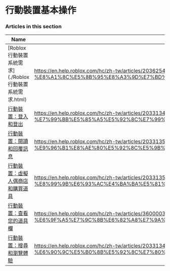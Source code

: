 # 行動裝置基本操作  
### Articles in this section
Name|URL
-|-
[Roblox 行動裝置系統需求](./Roblox 行動裝置系統需求.html) |https://en.help.roblox.com/hc/zh-tw/articles/203625474-Roblox-%E8%A1%8C%E5%8B%95%E8%A3%9D%E7%BD%AE%E7%B3%BB%E7%B5%B1%E9%9C%80%E6%B1%82
[行動裝置：登入和登出](./行動裝置：登入和登出.html) |https://en.help.roblox.com/hc/zh-tw/articles/203313450-%E8%A1%8C%E5%8B%95%E8%A3%9D%E7%BD%AE-%E7%99%BB%E5%85%A5%E5%92%8C%E7%99%BB%E5%87%BA
[行動裝置：閱讀和回覆訊息](./行動裝置：閱讀和回覆訊息.html) |https://en.help.roblox.com/hc/zh-tw/articles/203313550-%E8%A1%8C%E5%8B%95%E8%A3%9D%E7%BD%AE-%E9%96%B1%E8%AE%80%E5%92%8C%E5%9B%9E%E8%A6%86%E8%A8%8A%E6%81%AF
[行動裝置：虛擬人偶商店和購買道具](./行動裝置：虛擬人偶商店和購買道具.html) |https://en.help.roblox.com/hc/zh-tw/articles/203313500-%E8%A1%8C%E5%8B%95%E8%A3%9D%E7%BD%AE-%E8%99%9B%E6%93%AC%E4%BA%BA%E5%81%B6%E5%95%86%E5%BA%97%E5%92%8C%E8%B3%BC%E8%B2%B7%E9%81%93%E5%85%B7
[行動裝置：查看您的道具欄](./行動裝置：查看您的道具欄.html) |https://en.help.roblox.com/hc/zh-tw/articles/360000344426-%E8%A1%8C%E5%8B%95%E8%A3%9D%E7%BD%AE-%E6%9F%A5%E7%9C%8B%E6%82%A8%E7%9A%84%E9%81%93%E5%85%B7%E6%AC%84
[行動裝置：搜尋和瀏覽體驗](./行動裝置：搜尋和瀏覽體驗.html) |https://en.help.roblox.com/hc/zh-tw/articles/203313460-%E8%A1%8C%E5%8B%95%E8%A3%9D%E7%BD%AE-%E6%90%9C%E5%B0%8B%E5%92%8C%E7%80%8F%E8%A6%BD%E9%AB%94%E9%A9%97